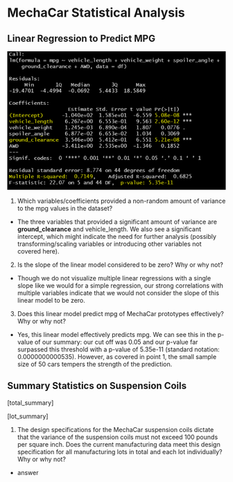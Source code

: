 # MechaCar Statistical Analysis

## Linear Regression to Predict MPG
![lm](Resources/mpg_lm.png)

1. Which variables/coefficients provided a non-random amount of variance to the mpg values in the dataset?
* The three variables that provided a significant amount of variance are **ground_clearance** and vehicle_length.    We also see a significant intercept, which might indicate the need for further analysis (possibly transforming/scaling variables or introducing other variables not covered here). 

2. Is the slope of the linear model considered to be zero? Why or why not?
* Though we do not visualize multiple linear regressions with a single slope like we would for a simple regression, our strong correlations with multiple variables indicate that we would not consider the slope of this linear model to be zero. 

3. Does this linear model predict mpg of MechaCar prototypes effectively? Why or why not?
* Yes, this linear model effectively predicts mpg. We can see this in the p-value of our summary: our cut off was 0.05 and our p-value far surpassed this threshold with a p-value of 5.35e-11 (standard notation: 0.0000000000535). However, as covered in point 1, the small sample size of 50 cars tempers the strength of the prediction. 

## Summary Statistics on Suspension Coils

[total_summary]

[lot_summary]

1. The design specifications for the MechaCar suspension coils dictate that the variance of the suspension coils must not exceed 100 pounds per square inch. Does the current manufacturing data meet this design specification for all manufacturing lots in total and each lot individually? Why or why not?

* answer 








